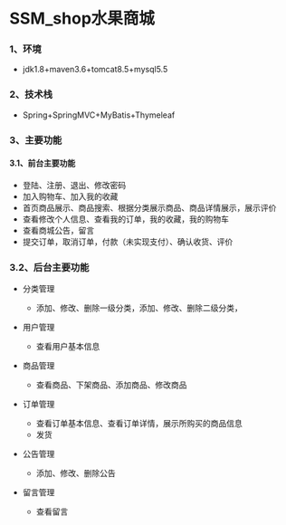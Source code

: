 # SSM_shop水果商城

### 1、环境

* jdk1.8+maven3.6+tomcat8.5+mysql5.5

### 2、技术栈

* Spring+SpringMVC+MyBatis+Thymeleaf

### 3、主要功能

#### 3.1、前台主要功能

* 登陆、注册、退出、修改密码
* 加入购物车、加入我的收藏
* 首页商品展示、商品搜索、根据分类展示商品、商品详情展示，展示评价
* 查看修改个人信息、查看我的订单，我的收藏，我的购物车
* 查看商城公告，留言
* 提交订单，取消订单，付款（未实现支付）、确认收货、评价

### 3.2、后台主要功能

* 分类管理
  * 添加、修改、删除一级分类，添加、修改、删除二级分类，

* 用户管理
  * 查看用户基本信息
* 商品管理
  * 查看商品、下架商品、添加商品、修改商品

* 订单管理
  * 查看订单基本信息、查看订单详情，展示所购买的商品信息
  * 发货
* 公告管理
  * 添加、修改、删除公告

* 留言管理
  * 查看留言